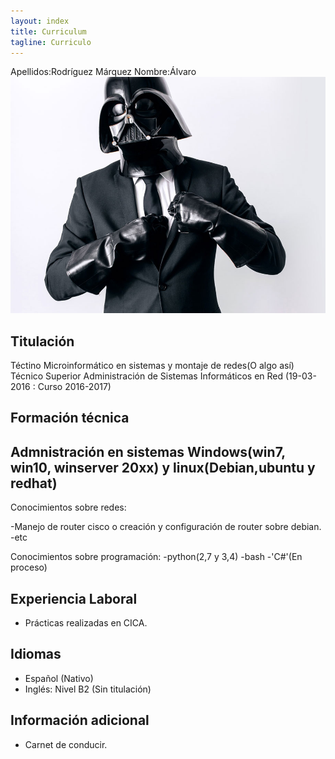 ```yaml
---
layout: index
title: Curriculum 
tagline: Curriculo
---
```


Apellidos:Rodríguez Márquez
Nombre:Álvaro
![Imagen perfil formal](images/perfil.jpg)

Titulación
----------------
Téctino Microinformático en sistemas y montaje de redes(O algo así)
Técnico Superior Administración de Sistemas Informáticos en Red (19-03-2016 : Curso 2016-2017)

Formación técnica
-----------------
Admnistración en sistemas Windows(win7, win10, winserver 20xx) y linux(Debian,ubuntu y redhat)
----
Conocimientos sobre redes:

-Manejo de router cisco o creación y configuración de router sobre debian.
-etc

Conocimientos sobre programación:
-python(2,7 y 3,4)
-bash
-'C#'(En proceso)

Experiencia Laboral
------------------
- Prácticas realizadas en CICA.

Idiomas
------------------
- Español (Nativo)
- Inglés: Nivel B2 (Sin titulación)

Información adicional
------------------
- Carnet de conducir.



